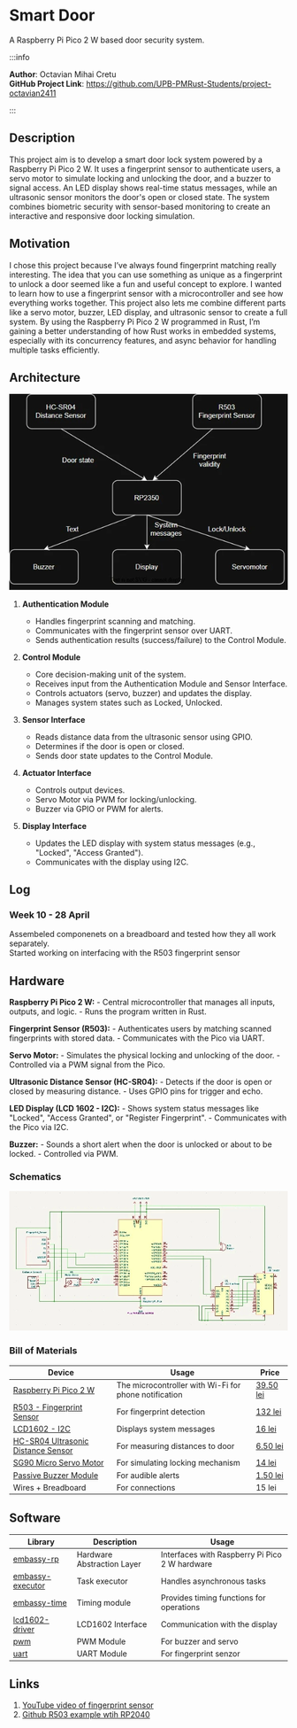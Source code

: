 # Smart Door 

A Raspberry Pi Pico 2 W based door security system.

:::info 

**Author**: Octavian Mihai Cretu \
**GitHub Project Link**: https://github.com/UPB-PMRust-Students/project-octavian2411

:::

## Description

This project aim is to develop a smart door lock system powered by a Raspberry Pi Pico 2 W. It uses a fingerprint sensor to authenticate users, a servo motor to simulate locking and unlocking the door, and a buzzer to signal access. An LED display shows real-time status messages, while an ultrasonic sensor monitors the door's open or closed state. The system combines biometric security with sensor-based monitoring to create an interactive and responsive door locking simulation.

## Motivation

I chose this project because I’ve always found fingerprint matching really interesting. The idea that you can use something as unique as a fingerprint to unlock a door seemed like a fun and useful concept to explore. I wanted to learn how to use a fingerprint sensor with a microcontroller and see how everything works together. This project also lets me combine different parts like a servo motor, buzzer, LED display, and ultrasonic sensor to create a full system. By using the Raspberry Pi Pico 2 W programmed in Rust, I’m gaining a better understanding of how Rust works in embedded systems, especially with its concurrency features, and async behavior for handling multiple tasks efficiently.

## Architecture 
![Architecture photo](./Architecture.webp)

1. **Authentication Module**
    - Handles fingerprint scanning and matching.
    - Communicates with the fingerprint sensor over UART.
    - Sends authentication results (success/failure) to the Control Module.

2. **Control Module**
    - Core decision-making unit of the system.
    - Receives input from the Authentication Module and Sensor Interface.
    - Controls actuators (servo, buzzer) and updates the display.
    - Manages system states such as Locked, Unlocked.

3. **Sensor Interface**
    - Reads distance data from the ultrasonic sensor using GPIO.
    - Determines if the door is open or closed.
    - Sends door state updates to the Control Module.

4. **Actuator Interface**
    - Controls output devices.
    - Servo Motor via PWM for locking/unlocking.
    - Buzzer via GPIO or PWM for alerts.

5. **Display Interface**
    - Updates the LED display with system status messages (e.g., "Locked", "Access Granted").
    - Communicates with the display using I2C.


## Log

<!-- write every week your progress here -->

### Week 10 - 28 April
Assembeled componenets on a breadboard and tested how they all work separately. \
Started working on interfacing with the R503 fingerprint sensor 


## Hardware
**Raspberry Pi Pico 2 W:**
    - Central microcontroller that manages all inputs, outputs, and logic.
    - Runs the program written in Rust.

**Fingerprint Sensor (R503):**
    - Authenticates users by matching scanned fingerprints with stored data.
    - Communicates with the Pico via UART.

**Servo Motor:**
    - Simulates the physical locking and unlocking of the door.
    - Controlled via a PWM signal from the Pico.

**Ultrasonic Distance Sensor (HC-SR04):**
    - Detects if the door is open or closed by measuring distance.
    - Uses GPIO pins for trigger and echo.

**LED Display (LCD 1602 - I2C):**
    - Shows system status messages like "Locked", "Access Granted", or "Register Fingerprint".
    - Communicates with the Pico via I2C.

**Buzzer:**
    - Sounds a short alert when the door is unlocked or about to be locked.
    - Controlled via PWM.

### Schematics

![Schematic](./KICAD-Schematic.webp)

### Bill of Materials

<!-- Fill out this table with all the hardware components that you might need.

The format is 
```
| [Device](link://to/device) | This is used ... | [price](link://to/store) |


```

-->
| Device | Usage | Price |
|--------|--------|-------|
| [Raspberry Pi Pico 2 W](https://www.optimusdigital.ro/en/raspberry-pi-boards/13327-raspberry-pi-pico-2-w.html?search_query=pico&results=52) | The microcontroller with Wi-Fi for phone notification | [39.50 lei](https://www.optimusdigital.ro/en/raspberry-pi-boards/13327-raspberry-pi-pico-2-w.html?search_query=pico&results=52) |
| [R503 - Fingerprint Sensor](https://www.ardumarket.ro/ro/product/r503-senzor-de-amprenta) | For fingerprint detection | [132 lei](https://www.ardumarket.ro/ro/product/r503-senzor-de-amprenta) | 
| [LCD1602 - I2C](https://www.optimusdigital.ro/en/lcds/2894-1602-lcd-with-i2c-interface-and-blue-backlight.html?search_query=lcd+i2c&results=36) | Displays system messages | [16 lei](https://www.optimusdigital.ro/en/lcds/2894-1602-lcd-with-i2c-interface-and-blue-backlight.html?search_query=lcd+i2c&results=36) |
| [HC-SR04 Ultrasonic Distance Sensor](https://www.optimusdigital.ro/en/ultrasonic-sensors/9-hc-sr04-ultrasonic-sensor.html?srsltid=AfmBOooLzhYfmw8V4VK-XNVOOrCqou06HsZ3SPIjGjCOnm1CVm9tKJPZ) | For measuring distances to door | [6.50 lei](https://www.optimusdigital.ro/en/ultrasonic-sensors/9-hc-sr04-ultrasonic-sensor.html?srsltid=AfmBOooLzhYfmw8V4VK-XNVOOrCqou06HsZ3SPIjGjCOnm1CVm9tKJPZ) |
| [SG90 Micro Servo Motor](https://www.optimusdigital.ro/en/servomotors/26-sg90-micro-servo-motor.html) | For simulating locking mechanism | [14 lei](https://www.optimusdigital.ro/en/servomotors/26-sg90-micro-servo-motor.html) |
| [Passive Buzzer Module](https://www.optimusdigital.ro/en/electronic-components/12598-passive-buzzer-module.html?search_query=Buzzer&results=87) | For audible alerts | [1.50 lei](https://www.optimusdigital.ro/en/electronic-components/12598-passive-buzzer-module.html?search_query=Buzzer&results=87) |
| Wires + Breadboard | For connections | 15 lei |


## Software

| Library | Description | Usage |
|---------|-------------|-------|
| [embassy-rp](https://docs.rs/embassy-rp/latest/embassy_rp/index.html) | Hardware Abstraction Layer | Interfaces with Raspberry Pi Pico 2 W hardware |
| [embassy-executor](https://docs.rs/embassy-executor/latest/embassy_executor/) | Task executor | Handles asynchronous tasks |
| [embassy-time](https://docs.rs/embassy-time/latest/embassy_time/) | Timing module | Provides timing functions for operations |
| [lcd1602-driver](https://docs.rs/lcd1602-driver/0.3.0/lcd1602_driver/) | LCD1602 Interface | Communication with the display |
| [pwm](https://docs.embassy.dev/embassy-rp/git/rp235xb/pwm/index.html)| PWM Module | For buzzer and servo |
| [uart](https://docs.embassy.dev/embassy-rp/git/rp235xb/uart/index.html) |  UART Module | For fingerprint senzor |

## Links

<!-- Add a few links that inspired you and that you think you will use for your project -->

1. [YouTube video of fingerprint sensor](https://www.youtube.com/watch?v=3jvHIR80bMw&ab_channel=ElectronicClinic)
2. [Github R503 example wtih RP2040](https://github.com/Dygear/r503)
